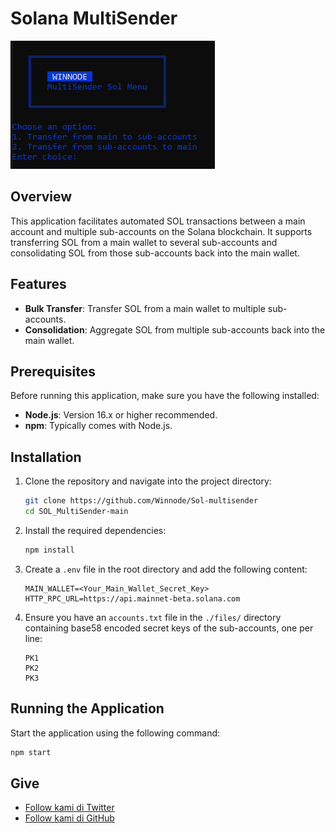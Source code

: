 # Solana MultiSender
![Dashboard Interface](https://github.com/Winnode/Sol-multisender/blob/main/sample.png "Dashboard")



## Overview

This application facilitates automated SOL transactions between a main account and multiple sub-accounts on the Solana blockchain. It supports transferring SOL from a main wallet to several sub-accounts and consolidating SOL from those sub-accounts back into the main wallet.

## Features

- **Bulk Transfer**: Transfer SOL from a main wallet to multiple sub-accounts.
- **Consolidation**: Aggregate SOL from multiple sub-accounts back into the main wallet.

## Prerequisites

Before running this application, make sure you have the following installed:
- **Node.js**: Version 16.x or higher recommended.
- **npm**: Typically comes with Node.js.

## Installation

1. Clone the repository and navigate into the project directory:
    ```bash
    git clone https://github.com/Winnode/Sol-multisender
    cd SOL_MultiSender-main
    ```

2. Install the required dependencies:
    ```bash
    npm install
    ```

3. Create a `.env` file in the root directory and add the following content:
    ```plaintext
    MAIN_WALLET=<Your_Main_Wallet_Secret_Key>
    HTTP_RPC_URL=https://api.mainnet-beta.solana.com
    ```

4. Ensure you have an `accounts.txt` file in the `./files/` directory containing base58 encoded secret keys of the sub-accounts, one per line:
    ```plaintext
    PK1
    PK2
    PK3
    ```

## Running the Application

Start the application using the following command:
```bash
npm start
```

## Give
- [Follow kami di Twitter](https://twitter.com/Winnode)
- [Follow kami di GitHub](https://github.com/Winnode)
